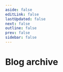 ```yaml
---
aside: false
editLink: false
lastUpdated: false
next: false
outline: false
prev: false
sidebar: false
---
```


<h1 class="sr-only">Blog archive</h1>

<PostArchive />
